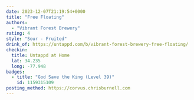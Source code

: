 ```yaml
---
date: 2023-12-07T21:19:54+0000
title: "Free Floating"
authors:
  - "Vibrant Forest Brewery"
rating: 4
style: "Sour - Fruited"
drink_of: https://untappd.com/b/vibrant-forest-brewery-free-floating/
checkin:
  title: Untappd at Home
  lat: 34.235
  long: -77.948
badges:
  - title: "God Save the King (Level 39)"
    id: 1159315109
posting_method: https://corvus.chrisburnell.com
---
```

